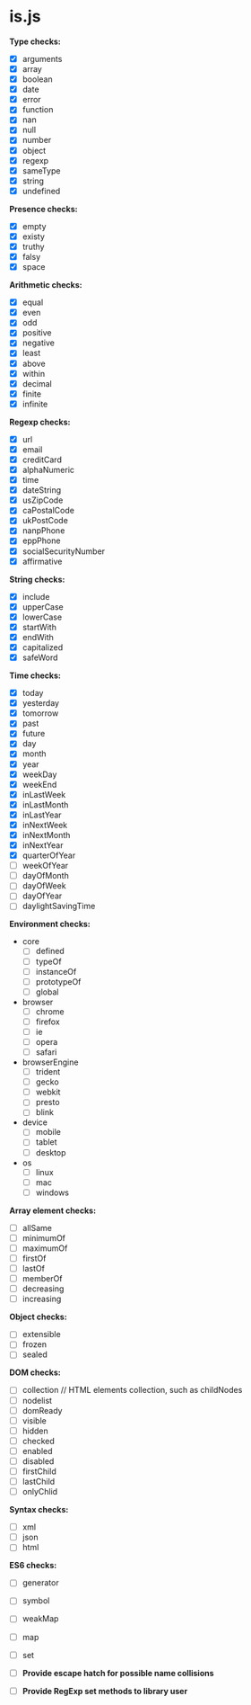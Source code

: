 is.js
=====

**Type checks:**
- [x] arguments
- [x] array
- [x] boolean
- [x] date
- [x] error
- [x] function
- [x] nan
- [x] null
- [x] number
- [x] object
- [x] regexp
- [x] sameType
- [x] string
- [x] undefined

**Presence checks:**
- [x] empty
- [x] existy
- [x] truthy
- [x] falsy
- [x] space

**Arithmetic checks:**
- [x] equal
- [x] even
- [x] odd
- [x] positive
- [x] negative
- [x] least
- [x] above
- [x] within
- [x] decimal
- [x] finite
- [x] infinite

**Regexp checks:**
- [x] url
- [x] email
- [x] creditCard
- [x] alphaNumeric
- [x] time
- [x] dateString
- [x] usZipCode
- [x] caPostalCode
- [x] ukPostCode
- [x] nanpPhone
- [x] eppPhone
- [x] socialSecurityNumber
- [x] affirmative

**String checks:**
- [x] include
- [x] upperCase
- [x] lowerCase
- [x] startWith
- [x] endWith
- [x] capitalized
- [x] safeWord

**Time checks:**
- [x] today
- [x] yesterday
- [x] tomorrow
- [x] past
- [x] future
- [x] day
- [x] month
- [x] year
- [x] weekDay
- [x] weekEnd
- [x] inLastWeek
- [x] inLastMonth
- [x] inLastYear
- [x] inNextWeek
- [x] inNextMonth
- [x] inNextYear
- [x] quarterOfYear
- [ ] weekOfYear
- [ ] dayOfMonth
- [ ] dayOfWeek
- [ ] dayOfYear
- [ ] daylightSavingTime

**Environment checks:**
- core
  - [ ] defined
  - [ ] typeOf
  - [ ] instanceOf
  - [ ] prototypeOf
  - [ ] global
- browser
  - [ ] chrome
  - [ ] firefox
  - [ ] ie
  - [ ] opera
  - [ ] safari
- browserEngine
  - [ ] trident
  - [ ] gecko
  - [ ] webkit
  - [ ] presto
  - [ ] blink
- device
  - [ ] mobile
  - [ ] tablet
  - [ ] desktop
- os
  - [ ] linux
  - [ ] mac
  - [ ] windows

**Array element checks:**
- [ ] allSame
- [ ] minimumOf
- [ ] maximumOf
- [ ] firstOf
- [ ] lastOf
- [ ] memberOf
- [ ] decreasing
- [ ] increasing

**Object checks:**
- [ ] extensible
- [ ] frozen
- [ ] sealed

**DOM checks:**
- [ ] collection    // HTML elements collection, such as childNodes
- [ ] nodelist
- [ ] domReady
- [ ] visible
- [ ] hidden
- [ ] checked
- [ ] enabled
- [ ] disabled
- [ ] firstChild
- [ ] lastChild
- [ ] onlyChlid

**Syntax checks:**
- [ ] xml
- [ ] json
- [ ] html

**ES6 checks:**
- [ ] generator
- [ ] symbol
- [ ] weakMap
- [ ] map
- [ ] set

- [ ] **Provide escape hatch for possible name collisions**
- [ ] **Provide RegExp set methods to library user**

